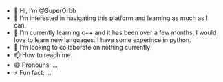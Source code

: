 - 👋 Hi, I’m @SuperOrbb
- 👀 I’m interested in navigating this platform and learning as much as I can.
- 🌱 I’m currently learning c++ and it has been over a few months, I would love to learn new languages. I have some experince in python. 
- 💞️ I’m looking to collaborate on nothing currently 
- 📫 How to reach me 
- 😄 Pronouns: ...
- ⚡ Fun fact: ...

<!---
SuperOrbb/SuperOrbb is a ✨ special ✨ repository because its `README.md` (this file) appears on your GitHub profile.
You can click the Preview link to take a look at your changes.
--->
